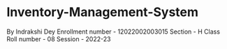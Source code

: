# Inventory-Management-System
By Indrakshi Dey
Enrollment number - 12022002003015
Section - H
Class Roll number - 08
Session - 2022-23
